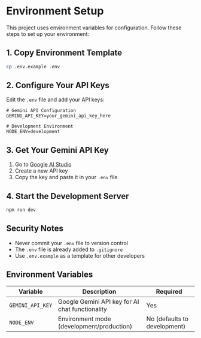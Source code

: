 # Environment Setup

This project uses environment variables for configuration. Follow these steps to set up your environment:

## 1. Copy Environment Template

```bash
cp .env.example .env
```

## 2. Configure Your API Keys

Edit the `.env` file and add your API keys:

```env
# Gemini API Configuration
GEMINI_API_KEY=your_gemini_api_key_here

# Development Environment
NODE_ENV=development
```

## 3. Get Your Gemini API Key

1. Go to [Google AI Studio](https://makersuite.google.com/app/apikey)
2. Create a new API key
3. Copy the key and paste it in your `.env` file

## 4. Start the Development Server

```bash
npm run dev
```

## Security Notes

- Never commit your `.env` file to version control
- The `.env` file is already added to `.gitignore`
- Use `.env.example` as a template for other developers

## Environment Variables

| Variable | Description | Required |
|----------|-------------|----------|
| `GEMINI_API_KEY` | Google Gemini API key for AI chat functionality | Yes |
| `NODE_ENV` | Environment mode (development/production) | No (defaults to development) |
